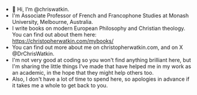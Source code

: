 - 👋 Hi, I’m @chriswatkin.
- I'm Associate Professor of French and Francophone Studies at Monash University, Melbourne, Australia.
- I write books on modern European Philosophy and Christian theology. You can find out about them here: https://christopherwatkin.com/mybooks/
- You can find out more about me on christopherwatkin.com, and on X @DrChrisWatkin. 
- I'm not very good at coding so you won't find anything brilliant here, but I'm sharing the little things I've made that have helped me in my work as an academic, in the hope that they might help others too.
- Also, I don't have a lot of time to spend here, so apologies in advance if it takes me a whole to get back to you.
